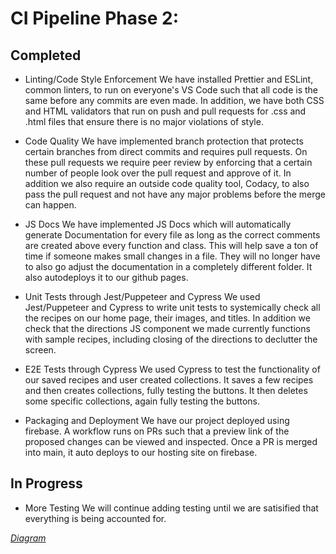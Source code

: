# CI Pipeline Phase 2:
## Completed
- Linting/Code Style Enforcement
We have installed Prettier and ESLint, common linters, to run on everyone's VS Code such that all code is the same before any commits are even made. In addition, we have both CSS and HTML validators that run on push and pull requests for .css and .html files that ensure there is no major violations of style. 

- Code Quality
We have implemented branch protection that protects certain branches from direct commits and requires pull requests. On these pull requests we require peer review by enforcing that a certain number of people look over the pull request and approve of it. In addition we also require an outside code quality tool, Codacy, to also pass the pull request and not have any major problems before the merge can happen.

- JS Docs
We have implemented JS Docs which will automatically generate Documentation for every file as long as the correct comments are created above every function and class. This will help save a ton of time if someone makes small changes in a file. They will no longer have to also go adjust the documentation in a completely different folder. It also autodeploys it to our github pages.

- Unit Tests through Jest/Puppeteer and Cypress
We used Jest/Puppeteer and Cypress to write unit tests to systemically check all the recipes on our home page, their images, and titles. In addition we check that the directions JS component we made currently functions with sample recipes, including closing of the directions to declutter the screen.

- E2E Tests through Cypress
We used Cypress to test the functionality of our saved recipes and user created collections. It saves a few recipes and then creates collections, fully testing the buttons. It then deletes some specific collections, again fully testing the buttons.

- Packaging and Deployment 
We have our project deployed using firebase. A workflow runs on PRs such that a preview link of the proposed changes can be viewed and inspected. Once a PR is merged into main, it auto deploys to our hosting site on firebase.

## In Progress
- More Testing
We will continue adding testing until we are satisified that everything is being accounted for.

*[Diagram](phase2.drawio.png)*
